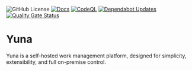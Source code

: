 ![GitHub License](https://img.shields.io/github/license/abianche/yuna)
[![Docs](https://github.com/abianche/yuna/actions/workflows/docs.yml/badge.svg)](https://github.com/abianche/yuna/actions/workflows/docs.yml)
[![CodeQL](https://github.com/abianche/yuna/actions/workflows/github-code-scanning/codeql/badge.svg)](https://github.com/abianche/yuna/actions/workflows/github-code-scanning/codeql)
[![Dependabot Updates](https://github.com/abianche/yuna/actions/workflows/dependabot/dependabot-updates/badge.svg)](https://github.com/abianche/yuna/actions/workflows/dependabot/dependabot-updates)
[![Quality Gate Status](https://sonarcloud.io/api/project_badges/measure?project=abianche_yuna&metric=alert_status)](https://sonarcloud.io/summary/new_code?id=abianche_yuna)

# Yuna

Yuna is a self-hosted work management platform, designed for simplicity, extensibility, and full on-premise control.
